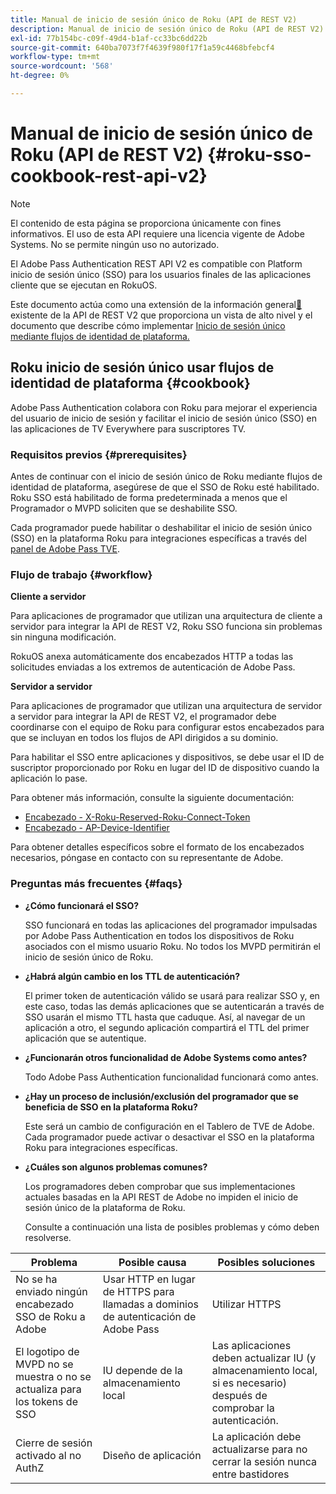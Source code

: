 ```yaml
---
title: Manual de inicio de sesión único de Roku (API de REST V2)
description: Manual de inicio de sesión único de Roku (API de REST V2)
exl-id: 77b154bc-c09f-49d4-b1af-cc33bc6dd22b
source-git-commit: 640ba7073f7f4639f980f17f1a59c4468bfebcf4
workflow-type: tm+mt
source-wordcount: '568'
ht-degree: 0%

---
```


# Manual de inicio de sesión único de Roku (API de REST V2) {#roku-sso-cookbook-rest-api-v2}

>[!NOTE]
>
>El contenido de esta página se proporciona únicamente con fines informativos. El uso de esta API requiere una licencia vigente de Adobe Systems. No se permite ningún uso no autorizado.

El Adobe Pass Authentication REST API V2 es compatible con Platform inicio de sesión único (SSO) para los usuarios finales de las aplicaciones cliente que se ejecutan en RokuOS.

Este documento actúa como una extensión de la información general[&#128279;](/help/authentication/integration-guide-programmers/rest-apis/rest-api-v2/rest-api-v2-overview.md) existente de la API de REST V2 que proporciona un vista de alto nivel y el documento que describe cómo implementar [Inicio de sesión único mediante flujos de identidad de plataforma.](/help/authentication/integration-guide-programmers/rest-apis/rest-api-v2/flows/single-sign-on-access-flows/rest-api-v2-single-sign-on-platform-identity-flows.md)

## Roku inicio de sesión único usar flujos de identidad de plataforma {#cookbook}

Adobe Pass Authentication colabora con Roku para mejorar el experiencia del usuario de inicio de sesión y facilitar el inicio de sesión único (SSO) en las aplicaciones de TV Everywhere para suscriptores TV.

### Requisitos previos {#prerequisites}

Antes de continuar con el inicio de sesión único de Roku mediante flujos de identidad de plataforma, asegúrese de que el SSO de Roku esté habilitado. Roku SSO está habilitado de forma predeterminada a menos que el Programador o MVPD soliciten que se deshabilite SSO.

Cada programador puede habilitar o deshabilitar el inicio de sesión único (SSO) en la plataforma Roku para integraciones específicas a través del [panel de Adobe Pass TVE](https://experience.adobe.com/pass/authentication).

### Flujo de trabajo {#workflow}

**Cliente a servidor**

Para aplicaciones de programador que utilizan una arquitectura de cliente a servidor para integrar la API de REST V2, Roku SSO funciona sin problemas sin ninguna modificación.

RokuOS anexa automáticamente dos encabezados HTTP a todas las solicitudes enviadas a los extremos de autenticación de Adobe Pass.

**Servidor a servidor**

Para aplicaciones de programador que utilizan una arquitectura de servidor a servidor para integrar la API de REST V2, el programador debe coordinarse con el equipo de Roku para configurar estos encabezados para que se incluyan en todos los flujos de API dirigidos a su dominio.

Para habilitar el SSO entre aplicaciones y dispositivos, se debe usar el ID de suscriptor proporcionado por Roku en lugar del ID de dispositivo cuando la aplicación lo pase.

Para obtener más información, consulte la siguiente documentación:

* [Encabezado - X-Roku-Reserved-Roku-Connect-Token](/help/authentication/integration-guide-programmers/rest-apis/rest-api-v2/appendix/headers/rest-api-v2-appendix-headers-x-roku-reserved-roku-connect-token.md)
* [Encabezado - AP-Device-Identifier](/help/authentication/integration-guide-programmers/rest-apis/rest-api-v2/appendix/headers/rest-api-v2-appendix-headers-ap-device-identifier.md)

Para obtener detalles específicos sobre el formato de los encabezados necesarios, póngase en contacto con su representante de Adobe.

### Preguntas más frecuentes {#faqs}

* **¿Cómo funcionará el SSO?**

  SSO funcionará en todas las aplicaciones del programador impulsadas por Adobe Pass Authentication en todos los dispositivos de Roku asociados con el mismo usuario Roku. No todos los MVPD permitirán el inicio de sesión único de Roku.


* **¿Habrá algún cambio en los TTL de autenticación?**

  El primer token de autenticación válido se usará para realizar SSO y, en este caso, todas las demás aplicaciones que se autenticarán a través de SSO usarán el mismo TTL hasta que caduque. Así, al navegar de un aplicación a otro, el segundo aplicación compartirá el TTL del primer aplicación que se autentique.


* **¿Funcionarán otros funcionalidad de Adobe Systems como antes?**

  Todo Adobe Pass Authentication funcionalidad funcionará como antes.


* **¿Hay un proceso de inclusión/exclusión del programador que se beneficia de SSO en la plataforma Roku?**

  Este será un cambio de configuración en el Tablero de TVE de Adobe. Cada programador puede activar o desactivar el SSO en la plataforma Roku para integraciones específicas.


* **¿Cuáles son algunos problemas comunes?**

  Los programadores deben comprobar que sus implementaciones actuales basadas en la API REST de Adobe no impiden el inicio de sesión único de la plataforma de Roku.

  Consulte a continuación una lista de posibles problemas y cómo deben resolverse.

| Problema | Posible causa | Posibles soluciones |
|--------------------------------------------------|----------------------------------------------------------------------------|--------------------------------------------------------------------------------------------|
| No se ha enviado ningún encabezado SSO de Roku a Adobe | Usar HTTP en lugar de HTTPS para llamadas a dominios de autenticación de Adobe Pass | Utilizar HTTPS |
| El logotipo de MVPD no se muestra o no se actualiza para los tokens de SSO | IU depende de la almacenamiento local | Las aplicaciones deben actualizar IU (y almacenamiento local, si es necesario) después de comprobar la autenticación. |
| Cierre de sesión activado al no AuthZ | Diseño de aplicación | La aplicación debe actualizarse para no cerrar la sesión nunca entre bastidores |
